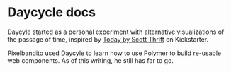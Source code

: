 # Daycycle docs

Daycyle started as a personal experiment with alternative visualizations of the passage of time, inspired by [Today by Scott Thrift](https://www.kickstarter.com/projects/scottthrift/today) on Kickstarter.

Pixelbandito used Daycyle to learn how to use Polymer to build re-usable web components. As of this writing, he still has far to go.
